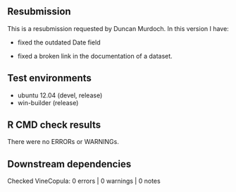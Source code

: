 ## Resubmission
This is a resubmission requested by Duncan Murdoch. In this version I have:

* fixed the outdated Date field

* fixed a broken link in the documentation of a dataset.

## Test environments
* ubuntu 12.04 (devel, release) 
* win-builder (release)

## R CMD check results
There were no ERRORs or WARNINGs. 

## Downstream dependencies
Checked VineCopula: 0 errors | 0 warnings | 0 notes
